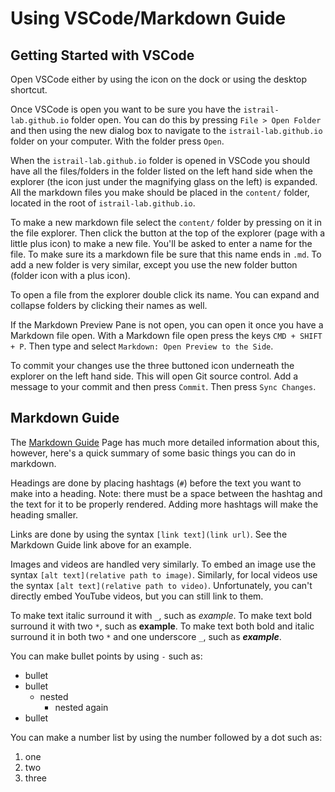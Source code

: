 # Using VSCode/Markdown Guide

## Getting Started with VSCode

Open VSCode either by using the icon on the dock or using the desktop shortcut.

Once VSCode is open you want to be sure you have the `istrail-lab.github.io` folder open. You can do this by pressing `File > Open Folder` and then using the new dialog box to navigate to the `istrail-lab.github.io` folder on your computer. With the folder press `Open`.

When the `istrail-lab.github.io` folder is opened in VSCode you should have all the files/folders in the folder listed on the left hand side when the explorer (the icon just under the magnifying glass on the left) is expanded. All the markdown files you make should be placed in the `content/` folder, located in the root of `istrail-lab.github.io`.

To make a new markdown file select the `content/` folder by pressing on it in the file explorer. Then click the button at the top of the explorer (page with a little plus icon) to make a new file. You'll be asked to enter a name for the file. To make sure its a markdown file be sure that this name ends in `.md`. To add a new folder is very similar, except you use the new folder button (folder icon with a plus icon).

To open a file from the explorer double click its name. You can expand and collapse folders by clicking their names as well.

If the Markdown Preview Pane is not open, you can open it once you have a Markdown file open. With a Markdown file open press the keys `CMD + SHIFT + P`. Then type and select `Markdown: Open Preview to the Side`.

To commit your changes use the three buttoned icon underneath the explorer on the left hand side. This will open Git source control. Add a message to your commit and then press `Commit`. Then press `Sync Changes`.

## Markdown Guide

The [Markdown Guide](https://www.markdownguide.org/basic-syntax/) Page has much more detailed information about this, however, here's a quick summary of some basic things you can do in markdown.

Headings are done by placing hashtags (`#`) before the text you want to make into a heading. Note: there must be a space between the hashtag and the text for it to be properly rendered. Adding more hashtags will make the heading smaller.

Links are done by using the syntax `[link text](link url)`. See the Markdown Guide link above for an example.

Images and videos are handled very similarly. To embed an image use the syntax `[alt text](relative path to image)`. Similarly, for local videos use the syntax `[alt text](relative path to video)`. Unfortunately, you can't directly embed YouTube videos, but you can still link to them.

To make text italic surround it with `_`, such as _example_. To make text bold surround it with two `*`, such as **example**. To make text both bold and italic surround it in both two `*` and one underscore `_`, such as **_example_**.

You can make bullet points by using `-` such as:

-   bullet
-   bullet
    -   nested
        -   nested again
-   bullet

You can make a number list by using the number followed by a dot such as:

1. one
2. two
3. three
